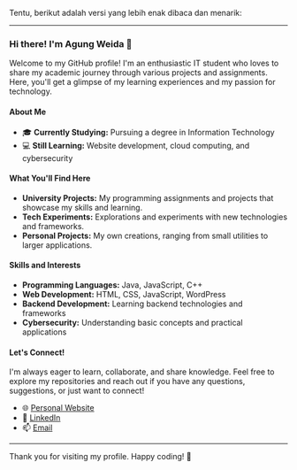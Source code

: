 Tentu, berikut adalah versi yang lebih enak dibaca dan menarik:

---

### Hi there! I'm Agung Weida 👋

Welcome to my GitHub profile! I'm an enthusiastic IT student who loves to share my academic journey through various projects and assignments. Here, you'll get a glimpse of my learning experiences and my passion for technology.

#### About Me
- 🎓 **Currently Studying:** Pursuing a degree in Information Technology
- 💻 **Still Learning:** Website development, cloud computing, and cybersecurity

#### What You'll Find Here
- **University Projects:** My programming assignments and projects that showcase my skills and learning.
- **Tech Experiments:** Explorations and experiments with new technologies and frameworks.
- **Personal Projects:** My own creations, ranging from small utilities to larger applications.

#### Skills and Interests
- **Programming Languages:** Java, JavaScript, C++
- **Web Development:** HTML, CSS, JavaScript, WordPress
- **Backend Development:** Learning backend technologies and frameworks
- **Cybersecurity:** Understanding basic concepts and practical applications

#### Let's Connect!
I'm always eager to learn, collaborate, and share knowledge. Feel free to explore my repositories and reach out if you have any questions, suggestions, or just want to connect!

- 🌐 [Personal Website](https://agungweida.com)
- 💼 [LinkedIn](https://www.linkedin.com/in/agungweida)
- 📫 [Email](mailto:gungdeweida8@gmail.com)

---

Thank you for visiting my profile. Happy coding! 🚀
